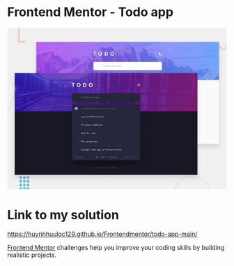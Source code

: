 # Frontend Mentor - Todo app

![Design preview for the Todo app coding challenge](./design/desktop-preview.jpg)

# Link to my solution

  https://huynhhuuloc129.github.io/Frontendmentor/todo-app-main/

[Frontend Mentor](https://www.frontendmentor.io) challenges help you improve your coding skills by building realistic projects.



